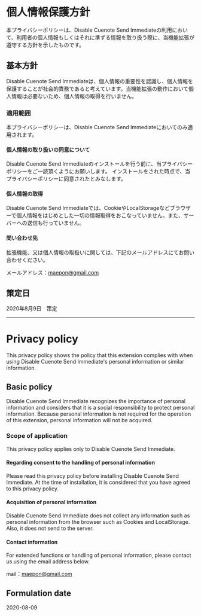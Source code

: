 # 個人情報保護方針

本プライバシーポリシーは、Disable Cuenote Send Immediateの利用において、利用者の個人情報もしくはそれに準ずる情報を取り扱う際に、当機能拡張が遵守する方針を示したものです。

## 基本方針

Disable Cuenote Send Immediateは、個人情報の重要性を認識し、個人情報を保護することが社会的責務であると考えています。当機能拡張の動作において個人情報は必要ないため、個人情報の取得を行いません。

### 適用範囲

本プライバシーポリシーは、Disable Cuenote Send Immediateにおいてのみ適用されます。

#### 個人情報の取り扱いの同意について

Disable Cuenote Send Immediateのインストールを行う前に、当プライバシーポリシーをご一読頂くようにお願いします。
インストールをされた時点で、当プライバシーポリシーに同意されたとみなします。

#### 個人情報の取得

Disable Cuenote Send Immediateでは、CookieやLocalStorageなどブラウザーで個人情報をはじめとした一切の情報取得をおこなっていません。また、サーバーへの送信も行っていません。

#### 問い合わせ先

拡張機能、又は個人情報の取扱いに関しては、下記のメールアドレスにてお問い合わせください。

メールアドレス：maepon@gmail.com

## 策定日
2020年8月9日　策定

---

# Privacy policy

This privacy policy shows the policy that this extension complies with when using Disable Cuenote Send Immediate's personal information or similar information.

## Basic policy

Disable Cuenote Send Immediate recognizes the importance of personal information and considers that it is a social responsibility to protect personal information. Because personal information is not required for the operation of this extension, personal information will not be acquired.

### Scope of application

This privacy policy applies only to Disable Cuenote Send Immediate.

#### Regarding consent to the handling of personal information

Please read this privacy policy before installing Disable Cuenote Send Immediate.
At the time of installation, it is considered that you have agreed to this privacy policy.

#### Acquisition of personal information

Disable Cuenote Send Immediate does not collect any information such as personal information from the browser such as Cookies and LocalStorage. Also, it does not send to the server.

#### Contact information

For extended functions or handling of personal information, please contact us using the email address below.

mail：maepon@gmail.com

## Formulation date

2020-08-09